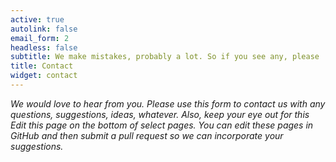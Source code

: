 ```yaml
---
active: true
autolink: false
email_form: 2
headless: false
subtitle: We make mistakes, probably a lot. So if you see any, please  drop us a note or submit an issue in the GitHub repo.
title: Contact
widget: contact
---
```


<em>We would love to hear from you.  Please use this form to contact us with any questions, suggestions, ideas, whatever. Also, keep your eye out for this <i class="fas fa-pencil-alt">Edit this page</i> on the bottom of select pages. You can edit these pages in GitHub and then submit a pull request so we can incorporate your suggestions.</em>
